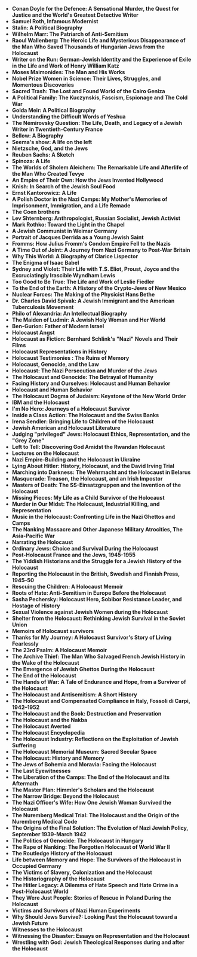 
<ul>
 <li><b><a target="_blank" href="https://github.com/manjunath5496/114-Eye-Opening-Books-About-the-Holocaust/blob/master/jhl(1).pdf" style="text-decoration:none;">Conan Doyle for the Defence: A Sensational Murder, the Quest for Justice and the World's Greatest Detective Writer</a></b></li>
 <li><b><a target="_blank" href="https://github.com/manjunath5496/114-Eye-Opening-Books-About-the-Holocaust/blob/master/jhl(2).pdf" style="text-decoration:none;">Samuel Roth, Infamous Modernist  </a></b></li>
                                <li><b><a target="_blank" href="https://github.com/manjunath5496/114-Eye-Opening-Books-About-the-Holocaust/blob/master/jhl(3).pdf" style="text-decoration:none;">Stalin: A Political Biography </a></b></li>
 <li><b><a target="_blank" href="https://github.com/manjunath5496/114-Eye-Opening-Books-About-the-Holocaust/blob/master/jhl(4).pdf" style="text-decoration:none;">Wilhelm Marr: The Patriarch of Anti-Semitism</a></b></li>                              
<li><b><a target="_blank" href="https://github.com/manjunath5496/114-Eye-Opening-Books-About-the-Holocaust/blob/master/jhl(5).pdf" style="text-decoration:none;">Raoul Wallenberg: The Heroic Life and Mysterious Disappearance of the Man Who Saved Thousands of Hungarian Jews from the Holocaust</a></b></li>
<li><b><a target="_blank" href="https://github.com/manjunath5496/114-Eye-Opening-Books-About-the-Holocaust/blob/master/jhl(6).pdf" style="text-decoration:none;">Writer on the Run: German-Jewish Identity and the Experience of Exile in the Life and Work of Henry William Katz</a></b></li>
                                <li><b><a target="_blank" href="https://github.com/manjunath5496/114-Eye-Opening-Books-About-the-Holocaust/blob/master/jhl(7).pdf" style="text-decoration:none;">Moses Maimonides: The Man and His Works </a></b></li>
                                <li><b><a target="_blank" href="https://github.com/manjunath5496/114-Eye-Opening-Books-About-the-Holocaust/blob/master/jhl(8).pdf" style="text-decoration:none;">Nobel Prize Women in Science: Their Lives, Struggles, and Momentous Discoveries</a></b></li>      
 
 <li><b><a target="_blank" href="https://github.com/manjunath5496/114-Eye-Opening-Books-About-the-Holocaust/blob/master/jhl(9).pdf" style="text-decoration:none;">Sacred Trash: The Lost and Found World of the Cairo Geniza</a></b></li>                             
<li><b><a target="_blank" href="https://github.com/manjunath5496/114-Eye-Opening-Books-About-the-Holocaust/blob/master/jhl(10).pdf" style="text-decoration:none;">A Political Family: The Kuczynskis, Fascism, Espionage and The Cold War</a></b></li>                                
<li><b><a target="_blank" href="https://github.com/manjunath5496/114-Eye-Opening-Books-About-the-Holocaust/blob/master/jhl(11).pdf" style="text-decoration:none;">Golda Meir: A Political Biography</a></b></li>
                                <li><b><a target="_blank" href="https://github.com/manjunath5496/114-Eye-Opening-Books-About-the-Holocaust/blob/master/jhl(12).pdf" style="text-decoration:none;">Understanding the Difficult Words of Yeshua</a></b></li>
        <li><b><a target="_blank" href="https://github.com/manjunath5496/114-Eye-Opening-Books-About-the-Holocaust/blob/master/jhl(13).pdf" style="text-decoration:none;">The Némirovsky Question: The Life, Death, and Legacy of a Jewish Writer in Twentieth-Century France</a></b></li>
                                
 <li><b><a target="_blank" href="https://github.com/manjunath5496/114-Eye-Opening-Books-About-the-Holocaust/blob/master/jhl(14).pdf" style="text-decoration:none;">Bellow: A Biography </a></b></li>                              
<li><b><a target="_blank" href="https://github.com/manjunath5496/114-Eye-Opening-Books-About-the-Holocaust/blob/master/jhl(15).pdf" style="text-decoration:none;">Seema's show: A life on the left  </a></b></li>
<li><b><a target="_blank" href="https://github.com/manjunath5496/114-Eye-Opening-Books-About-the-Holocaust/blob/master/jhl(16).pdf" style="text-decoration:none;">Nietzsche, God, and the Jews</a></b></li>
                              
<li><b><a target="_blank" href="https://github.com/manjunath5496/114-Eye-Opening-Books-About-the-Holocaust/blob/master/jhl(17).pdf" style="text-decoration:none;">Reuben Sachs: A Sketch</a></b></li>

 <li><b><a target="_blank" href="https://github.com/manjunath5496/114-Eye-Opening-Books-About-the-Holocaust/blob/master/jhl(18).pdf" style="text-decoration:none;">Spinoza: A Life</a></b></li>
 <li><b><a target="_blank" href="https://github.com/manjunath5496/114-Eye-Opening-Books-About-the-Holocaust/blob/master/jhl(19).pdf" style="text-decoration:none;">The Worlds of Sholem Aleichem: The Remarkable Life and Afterlife of the Man Who Created Tevye  </a></b></li>
                                <li><b><a target="_blank" href="https://github.com/manjunath5496/114-Eye-Opening-Books-About-the-Holocaust/blob/master/jhl(20).pdf" style="text-decoration:none;">An Empire of Their Own: How the Jews Invented Hollywood </a></b></li>
 <li><b><a target="_blank" href="https://github.com/manjunath5496/114-Eye-Opening-Books-About-the-Holocaust/blob/master/jhl(21).pdf" style="text-decoration:none;">Knish: In Search of the Jewish Soul Food </a></b></li>                              
<li><b><a target="_blank" href="https://github.com/manjunath5496/114-Eye-Opening-Books-About-the-Holocaust/blob/master/jhl(22).pdf" style="text-decoration:none;">Ernst Kantorowicz: A Life </a></b></li>
<li><b><a target="_blank" href="https://github.com/manjunath5496/114-Eye-Opening-Books-About-the-Holocaust/blob/master/jhl(23).pdf" style="text-decoration:none;">A Polish Doctor in the Nazi Camps: My Mother's Memories of Imprisonment, Immigration, and a Life Remade</a></b></li>
<li><b><a target="_blank" href="https://github.com/manjunath5496/114-Eye-Opening-Books-About-the-Holocaust/blob/master/jhl(24).pdf" style="text-decoration:none;">The Coen brothers</a></b></li>                                                             
  <li><b><a target="_blank" href="https://github.com/manjunath5496/114-Eye-Opening-Books-About-the-Holocaust/blob/master/jhl(25).pdf" style="text-decoration:none;">Lev Shternberg: Anthropologist, Russian Socialist, Jewish Activist</a></b></li>
 <li><b><a target="_blank" href="https://github.com/manjunath5496/114-Eye-Opening-Books-About-the-Holocaust/blob/master/jhl(26).pdf" style="text-decoration:none;">Mark Rothko: Toward the Light in the Chapel </a></b></li>
                                <li><b><a target="_blank" href="https://github.com/manjunath5496/114-Eye-Opening-Books-About-the-Holocaust/blob/master/jhl(27).pdf" style="text-decoration:none;">A Jewish Communist in Weimar Germany </a></b></li>
 <li><b><a target="_blank" href="https://github.com/manjunath5496/114-Eye-Opening-Books-About-the-Holocaust/blob/master/jhl(28).pdf" style="text-decoration:none;">Portrait of Jacques Derrida as a Young Jewish Saint</a></b></li>                              
<li><b><a target="_blank" href="https://github.com/manjunath5496/114-Eye-Opening-Books-About-the-Holocaust/blob/master/jhl(29).pdf" style="text-decoration:none;">Fromms: How Julius Fromm's Condom Empire Fell to the Nazis</a></b></li>
<li><b><a target="_blank" href="https://github.com/manjunath5496/114-Eye-Opening-Books-About-the-Holocaust/blob/master/jhl(30).pdf" style="text-decoration:none;">A Time Out of Joint: A Journey from Nazi Germany to Post-War Britain</a></b></li>
                                <li><b><a target="_blank" href="https://github.com/manjunath5496/114-Eye-Opening-Books-About-the-Holocaust/blob/master/jhl(31).pdf" style="text-decoration:none;">Why This World: A Biography of Clarice Lispector</a></b></li>
                                <li><b><a target="_blank" href="https://github.com/manjunath5496/114-Eye-Opening-Books-About-the-Holocaust/blob/master/jhl(32).pdf" style="text-decoration:none;">The Enigma of Isaac Babel</a></b></li>      
 
 <li><b><a target="_blank" href="https://github.com/manjunath5496/114-Eye-Opening-Books-About-the-Holocaust/blob/master/jhl(33).pdf" style="text-decoration:none;">Sydney and Violet: Their Life with T.S. Eliot, Proust, Joyce and the Excruciatingly Irascible Wyndham Lewis</a></b></li> 
 
 
 
 
<li><b><a target="_blank" href="https://github.com/manjunath5496/114-Eye-Opening-Books-About-the-Holocaust/blob/master/jhl(34).pdf" style="text-decoration:none;">Too Good to Be True: The Life and Work of Leslie Fiedler</a></b></li>                                
<li><b><a target="_blank" href="https://github.com/manjunath5496/114-Eye-Opening-Books-About-the-Holocaust/blob/master/jhl(35).pdf" style="text-decoration:none;">To the End of the Earth: A History of the Crypto-Jews of New Mexico</a></b></li>
                                <li><b><a target="_blank" href="https://github.com/manjunath5496/114-Eye-Opening-Books-About-the-Holocaust/blob/master/jhl(36).pdf" style="text-decoration:none;">Nuclear Forces: The Making of the Physicist Hans Bethe</a></b></li>
        <li><b><a target="_blank" href="https://github.com/manjunath5496/114-Eye-Opening-Books-About-the-Holocaust/blob/master/jhl(37).pdf" style="text-decoration:none;">Dr. Charles David Spivak: A Jewish Immigrant and the American Tuberculosis Movement</a></b></li>
                                
 <li><b><a target="_blank" href="https://github.com/manjunath5496/114-Eye-Opening-Books-About-the-Holocaust/blob/master/jhl(38).pdf" style="text-decoration:none;">Philo of Alexandria: An Intellectual Biography </a></b></li>                              
<li><b><a target="_blank" href="https://github.com/manjunath5496/114-Eye-Opening-Books-About-the-Holocaust/blob/master/jhl(39).pdf" style="text-decoration:none;">The Maiden of Ludmir: A Jewish Holy Woman and Her World </a></b></li>
<li><b><a target="_blank" href="https://github.com/manjunath5496/114-Eye-Opening-Books-About-the-Holocaust/blob/master/jhl(40).pdf" style="text-decoration:none;">Ben-Gurion: Father of Modern Israel</a></b></li>
                              
<li><b><a target="_blank" href="https://github.com/manjunath5496/114-Eye-Opening-Books-About-the-Holocaust/blob/master/jhl(41).pdf" style="text-decoration:none;">Holocaust Angst</a></b></li>

 <li><b><a target="_blank" href="https://github.com/manjunath5496/114-Eye-Opening-Books-About-the-Holocaust/blob/master/jhl(42).pdf" style="text-decoration:none;">Holocaust as Fiction: Bernhard Schlink's "Nazi" Novels and Their Films</a></b></li>
 <li><b><a target="_blank" href="https://github.com/manjunath5496/114-Eye-Opening-Books-About-the-Holocaust/blob/master/jhl(43).pdf" style="text-decoration:none;">Holocaust Representations in History  </a></b></li>
                                <li><b><a target="_blank" href="https://github.com/manjunath5496/114-Eye-Opening-Books-About-the-Holocaust/blob/master/jhl(44).pdf" style="text-decoration:none;">Holocaust Testimonies : The Ruins of Memory </a></b></li>
 <li><b><a target="_blank" href="https://github.com/manjunath5496/114-Eye-Opening-Books-About-the-Holocaust/blob/master/jhl(45).pdf" style="text-decoration:none;">Holocaust, Genocide, and the Law</a></b></li>                              
<li><b><a target="_blank" href="https://github.com/manjunath5496/114-Eye-Opening-Books-About-the-Holocaust/blob/master/jhl(46).pdf" style="text-decoration:none;">Holocaust: The Nazi Persecution and Murder of the Jews </a></b></li>
<li><b><a target="_blank" href="https://github.com/manjunath5496/114-Eye-Opening-Books-About-the-Holocaust/blob/master/jhl(47).pdf" style="text-decoration:none;">The Holocaust and Genocide: The Betrayal of Humanity</a></b></li>



<li><b><a target="_blank" href="https://github.com/manjunath5496/114-Eye-Opening-Books-About-the-Holocaust/blob/master/jhl(48).pdf" style="text-decoration:none;">Facing History and Ourselves: Holocaust and Human Behavior</a></b></li>
 <li><b><a target="_blank" href="https://github.com/manjunath5496/114-Eye-Opening-Books-About-the-Holocaust/blob/master/jhl(49).rar" style="text-decoration:none;">Holocaust and Human Behavior  </a></b></li>
                                <li><b><a target="_blank" href="https://github.com/manjunath5496/114-Eye-Opening-Books-About-the-Holocaust/blob/master/jhl(50).pdf" style="text-decoration:none;">The Holocaust Dogma of Judaism: Keystone of the New World Order </a></b></li>
 <li><b><a target="_blank" href="https://github.com/manjunath5496/114-Eye-Opening-Books-About-the-Holocaust/blob/master/jhl(51).pdf" style="text-decoration:none;">IBM and the Holocaust</a></b></li>                              
<li><b><a target="_blank" href="https://github.com/manjunath5496/114-Eye-Opening-Books-About-the-Holocaust/blob/master/jhl(52).pdf" style="text-decoration:none;">I'm No Hero: Journeys of a Holocaust Survivor</a></b></li>
<li><b><a target="_blank" href="https://github.com/manjunath5496/114-Eye-Opening-Books-About-the-Holocaust/blob/master/jhl(53).pdf" style="text-decoration:none;">Inside a Class Action: The Holocaust and the Swiss Banks</a></b></li>
                                <li><b><a target="_blank" href="https://github.com/manjunath5496/114-Eye-Opening-Books-About-the-Holocaust/blob/master/jhl(54).pdf" style="text-decoration:none;">Irena Sendler: Bringing Life to Children of the Holocaust </a></b></li>
                                <li><b><a target="_blank" href="https://github.com/manjunath5496/114-Eye-Opening-Books-About-the-Holocaust/blob/master/jhl(55).pdf" style="text-decoration:none;">Jewish American and Holocaust Literature</a></b></li>      
 
 <li><b><a target="_blank" href="https://github.com/manjunath5496/114-Eye-Opening-Books-About-the-Holocaust/blob/master/jhl(56).pdf" style="text-decoration:none;">Judging "privileged" Jews: Holocaust Ethics, Representation, and the "Grey Zone"</a></b></li>                             
<li><b><a target="_blank" href="https://github.com/manjunath5496/114-Eye-Opening-Books-About-the-Holocaust/blob/master/jhl(57).pdf" style="text-decoration:none;">Left to Tell: Discovering God Amidst the Rwandan Holocaust</a></b></li>                                
<li><b><a target="_blank" href="https://github.com/manjunath5496/114-Eye-Opening-Books-About-the-Holocaust/blob/master/jhl(58).pdf" style="text-decoration:none;">Lectures on the Holocaust</a></b></li>
                                <li><b><a target="_blank" href="https://github.com/manjunath5496/114-Eye-Opening-Books-About-the-Holocaust/blob/master/jhl(59).pdf" style="text-decoration:none;">Nazi Empire-Building and the Holocaust in Ukraine</a></b></li>
        <li><b><a target="_blank" href="https://github.com/manjunath5496/114-Eye-Opening-Books-About-the-Holocaust/blob/master/jhl(60).pdf" style="text-decoration:none;">Lying About Hitler: History, Holocaust, and the David Irving Trial</a></b></li>
                                
 <li><b><a target="_blank" href="https://github.com/manjunath5496/114-Eye-Opening-Books-About-the-Holocaust/blob/master/jhl(61).pdf" style="text-decoration:none;">Marching into Darkness: The Wehrmacht and the Holocaust in Belarus  </a></b></li>                              
<li><b><a target="_blank" href="https://github.com/manjunath5496/114-Eye-Opening-Books-About-the-Holocaust/blob/master/jhl(62).pdf" style="text-decoration:none;">Masquerade: Treason, the Holocaust, and an Irish Impostor </a></b></li>
<li><b><a target="_blank" href="https://github.com/manjunath5496/114-Eye-Opening-Books-About-the-Holocaust/blob/master/jhl(63).pdf" style="text-decoration:none;">Masters of Death: The SS-Einsatzgruppen and the Invention of the Holocaust</a></b></li>
                              
<li><b><a target="_blank" href="https://github.com/manjunath5496/114-Eye-Opening-Books-About-the-Holocaust/blob/master/jhl(64).pdf" style="text-decoration:none;">Missing Pieces: My Life as a Child Survivor of the Holocaust</a></b></li>

 <li><b><a target="_blank" href="https://github.com/manjunath5496/114-Eye-Opening-Books-About-the-Holocaust/blob/master/jhl(65).pdf" style="text-decoration:none;">Murder in Our Midst: The Holocaust, Industrial Killing, and Representation</a></b></li>
 <li><b><a target="_blank" href="https://github.com/manjunath5496/114-Eye-Opening-Books-About-the-Holocaust/blob/master/jhl(66).pdf" style="text-decoration:none;">Music in the Holocaust: Confronting Life in the Nazi Ghettos and Camps  </a></b></li>
                                <li><b><a target="_blank" href="https://github.com/manjunath5496/114-Eye-Opening-Books-About-the-Holocaust/blob/master/jhl(67).pdf" style="text-decoration:none;">The Nanking Massacre and Other Japanese Military Atrocities, The Asia-Pacific War </a></b></li>
 <li><b><a target="_blank" href="https://github.com/manjunath5496/114-Eye-Opening-Books-About-the-Holocaust/blob/master/jhl(68).pdf" style="text-decoration:none;">Narrating the Holocaust </a></b></li>                              
<li><b><a target="_blank" href="https://github.com/manjunath5496/114-Eye-Opening-Books-About-the-Holocaust/blob/master/jhl(69).pdf" style="text-decoration:none;">Ordinary Jews: Choice and Survival During the Holocaust </a></b></li>
<li><b><a target="_blank" href="https://github.com/manjunath5496/114-Eye-Opening-Books-About-the-Holocaust/blob/master/jhl(70).pdf" style="text-decoration:none;">Post-Holocaust France and the Jews, 1945-1955</a></b></li>
                                                             
  <li><b><a target="_blank" href="https://github.com/manjunath5496/114-Eye-Opening-Books-About-the-Holocaust/blob/master/jhl(71).pdf" style="text-decoration:none;">The Yiddish Historians and the Struggle for a Jewish History of the Holocaust</a></b></li>
 <li><b><a target="_blank" href="https://github.com/manjunath5496/114-Eye-Opening-Books-About-the-Holocaust/blob/master/jhl(72).pdf" style="text-decoration:none;">Reporting the Holocaust in the British, Swedish and Finnish Press, 1945–50 </a></b></li>
                                <li><b><a target="_blank" href="https://github.com/manjunath5496/114-Eye-Opening-Books-About-the-Holocaust/blob/master/jhl(73).pdf" style="text-decoration:none;">Rescuing the Children: A Holocaust Memoir </a></b></li>
 <li><b><a target="_blank" href="https://github.com/manjunath5496/114-Eye-Opening-Books-About-the-Holocaust/blob/master/jhl(74).pdf" style="text-decoration:none;">Roots of Hate: Anti-Semitism in Europe Before the Holocaust</a></b></li>                              
<li><b><a target="_blank" href="https://github.com/manjunath5496/114-Eye-Opening-Books-About-the-Holocaust/blob/master/jhl(75).pdf" style="text-decoration:none;">Sasha Pechersky: Holocaust Hero, Sobibor Resistance Leader, and Hostage of History</a></b></li>
<li><b><a target="_blank" href="https://github.com/manjunath5496/114-Eye-Opening-Books-About-the-Holocaust/blob/master/jhl(76).pdf" style="text-decoration:none;">Sexual Violence against Jewish Women during the Holocaust</a></b></li>
                                <li><b><a target="_blank" href="https://github.com/manjunath5496/114-Eye-Opening-Books-About-the-Holocaust/blob/master/jhl(77).pdf" style="text-decoration:none;">Shelter from the Holocaust: Rethinking Jewish Survival in the Soviet Union</a></b></li>
                                <li><b><a target="_blank" href="https://github.com/manjunath5496/114-Eye-Opening-Books-About-the-Holocaust/blob/master/jhl(78).pdf" style="text-decoration:none;">Memoirs of Holocaust survivors</a></b></li>      
 
 <li><b><a target="_blank" href="https://github.com/manjunath5496/114-Eye-Opening-Books-About-the-Holocaust/blob/master/jhl(79).pdf" style="text-decoration:none;">Thanks for My Journey: A Holocaust Survivor's Story of Living Fearlessly</a></b></li> 
 
 
 
 
<li><b><a target="_blank" href="https://github.com/manjunath5496/114-Eye-Opening-Books-About-the-Holocaust/blob/master/jhl(80).pdf" style="text-decoration:none;">The 23rd Psalm: A Holocaust Memoir</a></b></li>                                
<li><b><a target="_blank" href="https://github.com/manjunath5496/114-Eye-Opening-Books-About-the-Holocaust/blob/master/jhl(81).pdf" style="text-decoration:none;">The Archive Thief: The Man Who Salvaged French Jewish History in the Wake of the Holocaust </a></b></li>
                                <li><b><a target="_blank" href="https://github.com/manjunath5496/114-Eye-Opening-Books-About-the-Holocaust/blob/master/jhl(82).pdf" style="text-decoration:none;">The Emergence of Jewish Ghettos During the Holocaust</a></b></li>
        <li><b><a target="_blank" href="https://github.com/manjunath5496/114-Eye-Opening-Books-About-the-Holocaust/blob/master/jhl(83).pdf" style="text-decoration:none;">The End of the Holocaust</a></b></li>
                                
 <li><b><a target="_blank" href="https://github.com/manjunath5496/114-Eye-Opening-Books-About-the-Holocaust/blob/master/jhl(84).pdf" style="text-decoration:none;">The Hands of War: A Tale of Endurance and Hope, from a Survivor of the Holocaust </a></b></li>                              
<li><b><a target="_blank" href="https://github.com/manjunath5496/114-Eye-Opening-Books-About-the-Holocaust/blob/master/jhl(85).pdf" style="text-decoration:none;">The Holocaust and Antisemitism: A Short History </a></b></li>
<li><b><a target="_blank" href="https://github.com/manjunath5496/114-Eye-Opening-Books-About-the-Holocaust/blob/master/jhl(86).pdf" style="text-decoration:none;">The Holocaust and Compensated Compliance in Italy, Fossoli di Carpi, 1942–1952</a></b></li>
                              
<li><b><a target="_blank" href="https://github.com/manjunath5496/114-Eye-Opening-Books-About-the-Holocaust/blob/master/jhl(87).pdf" style="text-decoration:none;">The Holocaust and the Book: Destruction and Preservation</a></b></li>

 <li><b><a target="_blank" href="https://github.com/manjunath5496/114-Eye-Opening-Books-About-the-Holocaust/blob/master/jhl(88).pdf" style="text-decoration:none;">The Holocaust and the Nakba</a></b></li>
 <li><b><a target="_blank" href="https://github.com/manjunath5496/114-Eye-Opening-Books-About-the-Holocaust/blob/master/jhl(89).pdf" style="text-decoration:none;">The Holocaust Averted  </a></b></li>
                                <li><b><a target="_blank" href="https://github.com/manjunath5496/114-Eye-Opening-Books-About-the-Holocaust/blob/master/jhl(90).pdf" style="text-decoration:none;">The Holocaust Encyclopedia</a></b></li>
 <li><b><a target="_blank" href="https://github.com/manjunath5496/114-Eye-Opening-Books-About-the-Holocaust/blob/master/jhl(91).pdf" style="text-decoration:none;">The Holocaust Industry: Reflections on the Exploitation of Jewish Suffering</a></b></li>                              
<li><b><a target="_blank" href="https://github.com/manjunath5496/114-Eye-Opening-Books-About-the-Holocaust/blob/master/jhl(92).pdf" style="text-decoration:none;">The Holocaust Memorial Museum: Sacred Secular Space </a></b></li>
<li><b><a target="_blank" href="https://github.com/manjunath5496/114-Eye-Opening-Books-About-the-Holocaust/blob/master/jhl(93).pdf" style="text-decoration:none;">The Holocaust: History and Memory</a></b></li>


<li><b><a target="_blank" href="https://github.com/manjunath5496/114-Eye-Opening-Books-About-the-Holocaust/blob/master/jhl(94).pdf" style="text-decoration:none;">The Jews of Bohemia and Moravia: Facing the Holocaust</a></b></li>                                
<li><b><a target="_blank" href="https://github.com/manjunath5496/114-Eye-Opening-Books-About-the-Holocaust/blob/master/jhl(95).pdf" style="text-decoration:none;">The Last Eyewitnesses </a></b></li>
                                <li><b><a target="_blank" href="https://github.com/manjunath5496/114-Eye-Opening-Books-About-the-Holocaust/blob/master/jhl(96).pdf" style="text-decoration:none;">The Liberation of the Camps: The End of the Holocaust and Its Aftermath</a></b></li>
        <li><b><a target="_blank" href="https://github.com/manjunath5496/114-Eye-Opening-Books-About-the-Holocaust/blob/master/jhl(97).pdf" style="text-decoration:none;">The Master Plan: Himmler's Scholars and the Holocaust</a></b></li>
                                
 <li><b><a target="_blank" href="https://github.com/manjunath5496/114-Eye-Opening-Books-About-the-Holocaust/blob/master/jhl(98).pdf" style="text-decoration:none;">The Narrow Bridge: Beyond the Holocaust  </a></b></li>                              
<li><b><a target="_blank" href="https://github.com/manjunath5496/114-Eye-Opening-Books-About-the-Holocaust/blob/master/jhl(99).pdf" style="text-decoration:none;">The Nazi Officer's Wife: How One Jewish Woman Survived the Holocaust </a></b></li>
<li><b><a target="_blank" href="https://github.com/manjunath5496/114-Eye-Opening-Books-About-the-Holocaust/blob/master/jhl(100).pdf" style="text-decoration:none;">The Nuremberg Medical Trial: The Holocaust and the Origin of the Nuremberg Medical Code</a></b></li>
                              
<li><b><a target="_blank" href="https://github.com/manjunath5496/114-Eye-Opening-Books-About-the-Holocaust/blob/master/jhl(101).pdf" style="text-decoration:none;">The Origins of the Final Solution: The Evolution of Nazi Jewish Policy, September 1939-March 1942</a></b></li>

 <li><b><a target="_blank" href="https://github.com/manjunath5496/114-Eye-Opening-Books-About-the-Holocaust/blob/master/jhl(102).pdf" style="text-decoration:none;">The Politics of Genocide: The Holocaust in Hungary</a></b></li>
 <li><b><a target="_blank" href="https://github.com/manjunath5496/114-Eye-Opening-Books-About-the-Holocaust/blob/master/jhl(103).pdf" style="text-decoration:none;">The Rape of Nanking: The Forgotten Holocaust of World War II   </a></b></li>
                                <li><b><a target="_blank" href="https://github.com/manjunath5496/114-Eye-Opening-Books-About-the-Holocaust/blob/master/jhl(104).pdf" style="text-decoration:none;">The Routledge History of the Holocaust</a></b></li>
 <li><b><a target="_blank" href="https://github.com/manjunath5496/114-Eye-Opening-Books-About-the-Holocaust/blob/master/jhl(105).pdf" style="text-decoration:none;">Life between Memory and Hope: The Survivors of the Holocaust in Occupied Germany</a></b></li>                              
<li><b><a target="_blank" href="https://github.com/manjunath5496/114-Eye-Opening-Books-About-the-Holocaust/blob/master/jhl(106).pdf" style="text-decoration:none;">The Victims of Slavery, Colonization and the Holocaust </a></b></li>
<li><b><a target="_blank" href="https://github.com/manjunath5496/114-Eye-Opening-Books-About-the-Holocaust/blob/master/jhl(107).pdf" style="text-decoration:none;">The Historiography of the Holocaust</a></b></li>


 <li><b><a target="_blank" href="https://github.com/manjunath5496/114-Eye-Opening-Books-About-the-Holocaust/blob/master/jhl(108).pdf" style="text-decoration:none;">The Hitler Legacy: A Dilemma of Hate Speech and Hate Crime in a Post-Holocaust World</a></b></li>
 <li><b><a target="_blank" href="https://github.com/manjunath5496/114-Eye-Opening-Books-About-the-Holocaust/blob/master/jhl(109).pdf" style="text-decoration:none;">They Were Just People: Stories of Rescue in Poland During the Holocaust   </a></b></li>
                                <li><b><a target="_blank" href="https://github.com/manjunath5496/114-Eye-Opening-Books-About-the-Holocaust/blob/master/jhl(110).pdf" style="text-decoration:none;">Victims and Survivors of Nazi Human Experiments</a></b></li>
 <li><b><a target="_blank" href="https://github.com/manjunath5496/114-Eye-Opening-Books-About-the-Holocaust/blob/master/jhl(111).pdf" style="text-decoration:none;">Why Should Jews Survive?: Looking Past the Holocaust toward a Jewish Future</a></b></li>                              
<li><b><a target="_blank" href="https://github.com/manjunath5496/114-Eye-Opening-Books-About-the-Holocaust/blob/master/jhl(112).pdf" style="text-decoration:none;">Witnesses to the Holocaust  </a></b></li>
<li><b><a target="_blank" href="https://github.com/manjunath5496/114-Eye-Opening-Books-About-the-Holocaust/blob/master/jhl(113).pdf" style="text-decoration:none;">Witnessing the Disaster: Essays on Representation and the Holocaust</a></b></li>

<li><b><a target="_blank" href="https://github.com/manjunath5496/114-Eye-Opening-Books-About-the-Holocaust/blob/master/jhl(114).pdf" style="text-decoration:none;">Wrestling with God: Jewish Theological Responses during and after the Holocaust</a></b></li>







 
 </ul>

